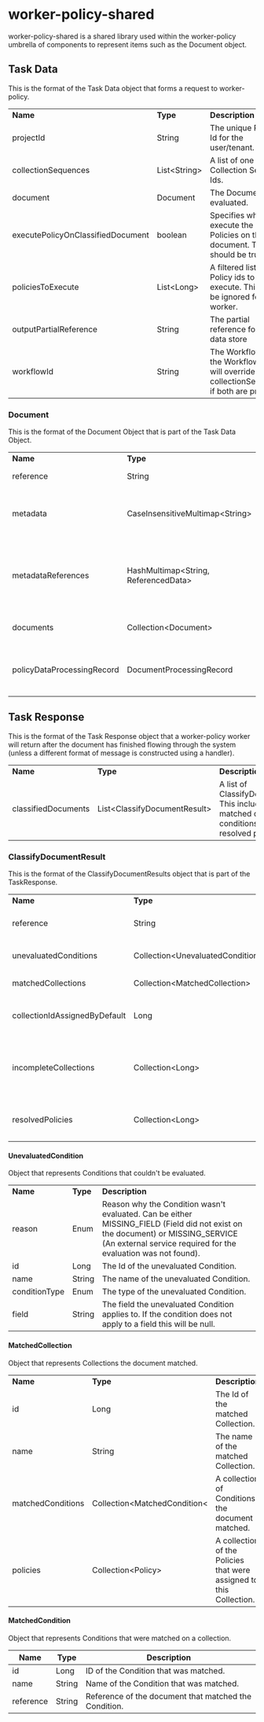 # worker-policy-shared

worker-policy-shared is a shared library used within the worker-policy umbrella of components to represent items such as the Document object.

## Task Data

This is the format of the Task Data object that forms a request to worker-policy.

<table>
    <tr>
        <td><b>Name</b></td>
        <td><b>Type</b></td>
        <td><b>Description</b></td>
    </tr>
	<tr>
        <td> projectId </td>
        <td> String </td>
        <td>The unique Project Id for the user/tenant.</td>
    </tr>
    <tr>
        <td> collectionSequences</td>
        <td> List&lt;String&gt;  </td>
        <td> A list of one or more Collection Sequence Ids. </td>
    </tr>
    <tr>
        <td> document </td>
        <td> Document</td>
        <td> The Document to be evaluated. </td>
    </tr>
	<tr>
		<td>executePolicyOnClassifiedDocument</td>
		<td>boolean</td>
		<td>Specifies whether to execute the resolved Policies on the document.  This should be true.</td>
	</tr>
	<tr>
        <td> policiesToExecute</td>
        <td> List&lt;Long&gt;  </td>
        <td> A filtered list of Policy ids to execute.  This should be ignored for this worker.</td>
    </tr>
	<tr>
        <td> outputPartialReference</td>
        <td> String </td>
        <td> The partial reference for the data store</td>
    </tr>
	<tr>
		<td> workflowId </td>
		<td> String </td>
		<td> The Workflow Id of the Workflow. This will override collectionSequences if both are provided. </td>
	</tr>
</table>

### Document

This is the format of the Document Object that is part of the Task Data Object.

<table>
    <tr>
        <td><b>Name</b></td>
        <td><b>Type</b></td>
        <td><b>Description</b></td>
    </tr>
	<tr>
        <td> reference </td>
        <td> String </td>
        <td> An identifier for the document. </td>
    </tr>
    <tr>
        <td> metadata </td>
        <td> CaseInsensitiveMultimap&lt;String&gt;  </td>
        <td> A String to String multimap of the documents meta data. </td>
    </tr>
    <tr>
        <td> metadataReferences </td>
        <td> HashMultimap&lt;String, ReferencedData&gt; </td>
        <td> A String to ReferencedData multimap that allows meta data to be references to data in Storage. </td>
    </tr>
    <tr>
        <td> documents </td>
        <td> Collection&lt;Document&gt; </td>
        <td> A collection of any child documents. </td>
    </tr>
	<tr>
		<td>policyDataProcessingRecord</td>
		<td>DocumentProcessingRecord</td>
		<td>A record of changes made to a document as it is processed.</td>
	</tr>
</table>


## Task Response

This is the format of the Task Response object that a worker-policy worker will return after the document has finished flowing through the system (unless a different format of message is constructed using a handler).

<table>
    <tr>
        <td><b>Name</b></td>
        <td><b>Type</b></td>
        <td><b>Description</b></td>
    </tr>
    <tr>
        <td> classifiedDocuments</td>
        <td> List&lt;ClassifyDocumentResult&gt;  </td>
        <td> A list of ClassifyDocumentResults. This includes the list of matched collections and conditions and the list of resolved policies. </td>
    </tr>
</table>

### ClassifyDocumentResult

This is the format of the ClassifyDocumentResults object that is part of the TaskResponse.

<table>
    <tr>
        <td><b>Name</b></td>
        <td><b>Type</b></td>
        <td><b>Description</b></td>
    </tr>
    <tr>
        <td> reference </td>
        <td> String </td>
        <td> The Document Reference this result applies to. </td>
    </tr>
	<tr>
        <td> unevaluatedConditions </td>	
        <td> Collection&lt;UnevaluatedCondition&gt; </td>
        <td> A collection of Conditions that were not evaluated.</td>
    </tr>
	<tr>
        <td> matchedCollections </td>
        <td> Collection&lt;MatchedCollection&gt;</td>
        <td> A collection MatchedCollections. </td>
    </tr>
	<tr>
        <td> collectionIdAssignedByDefault </td>
        <td> Long </td>
        <td> The Id of the default Collection on the CollectionSequence evaluated against. </td>
    </tr>
	<tr>
        <td> incompleteCollections </td>
        <td> Collection&lt;Long&gt; </td>
        <td> A collection of Ids of Collections the document did not evaluate against due to unevaluated Conditions.</td>
    </tr>
	<tr>
        <td> resolvedPolicies </td>
        <td> Collection&lt;Long&gt; </td>
        <td> A collection of Ids of the Policies that were applied to the document. </td>
    </tr>
</table>

#### UnevaluatedCondition
Object that represents Conditions that couldn't be evaluated.
<table>
	<tr>
        <td><b>Name</b></td>
        <td><b>Type</b></td>
        <td><b>Description</b></td>
    </tr>
	<tr>
        <td> reason </td>
        <td> Enum </td>
        <td> Reason why the Condition wasn't evaluated. Can be either MISSING_FIELD (Field did not exist on the document) or MISSING_SERVICE (An external service required for the evaluation was not found).</td>
    </tr>
	<tr>
		<td>id</td>
		<td>Long</td>
		<td>The Id of the unevaluated Condition.</td>
	</tr>
	<tr>
		<td>name</td>
		<td>String</td>
		<td>The name of the unevaluated Condition.</td>
	</tr>
	<tr>
		<td>conditionType</td>
		<td>Enum</td>
		<td>The type of the unevaluated Condition.</td>
	</tr>
	<tr>
		<td>field</td>
		<td>String</td>
		<td>The field the unevaluated Condition applies to. If the condition does not apply to a field this will be null.</td>
	</tr>
</table>

#### MatchedCollection
Object that represents Collections the document matched.
<table>
	<tr>
        <td><b>Name</b></td>
        <td><b>Type</b></td>
        <td><b>Description</b></td>
    </tr>
	<tr>
		<td>id</td>
		<td>Long</td>
		<td>The Id of the matched Collection.</td>
	</tr>
	<tr>
		<td>name</td>
		<td>String</td>
		<td>The name of the matched Collection.</td>
	</tr>
	<tr>
        <td> matchedConditions </td>
        <td> Collection&lt;MatchedCondition&lt; </td>
        <td> A collection of Conditions the document matched.</td>
    </tr>
	<tr>
        <td> policies </td>
        <td> Collection&lt;Policy&gt; </td>
        <td> A collection of the Policies that were assigned to this Collection.</td>
    </tr>
</table>

#### MatchedCondition
Object that represents Conditions that were matched on a collection.

| Name      | Type   | Description               |
| --------- | ------ | ------------------------- |
| id        | Long   | ID of the Condition that was matched. |
| name      | String | Name of the Condition that was matched. |
| reference | String | Reference of the document that matched the Condition. |